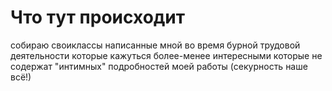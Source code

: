 Что тут происходит
==================

собираю своиклассы написанные мной во время бурной трудовой деятельности
которые кажуться более-менее интересными которые не содержат "интимных" подробностей
моей работы (секурность наше всё!)